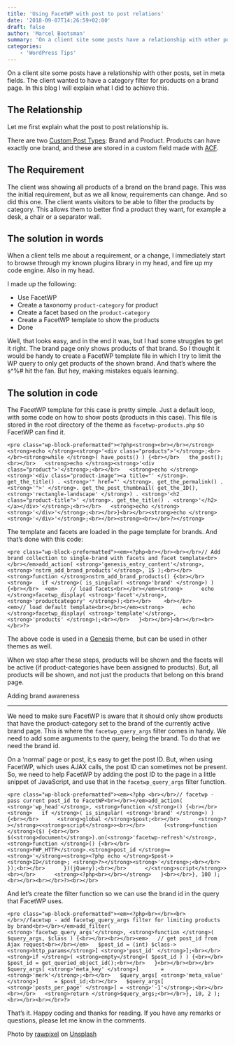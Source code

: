 ```yaml
---
title: 'Using FacetWP with post to post relations'
date: '2018-09-07T14:26:59+02:00'
draft: false
author: 'Marcel Bootsman'
summary: 'On a client site some posts have a relationship with other posts, set in meta fields. The client wanted to have a category filter for products on a brand page. In this blog I will explain what I did to achieve this.'
categories:
    - 'WordPress Tips'
---
```

On a client site some posts have a relationship with other posts, set in meta fields. The client wanted to have a category filter for products on a brand page. In this blog I will explain what I did to achieve this.

The Relationship
----------------

Let me first explain what the post to post relationship is.

There are two [Custom Post Types](https://codex.wordpress.org/Post_Types): Brand and Product. Products can have exactly one brand, and these are stored in a custom field made with [ACF](https://www.advancedcustomfields.com/).

The Requirement
---------------

The client was showing all products of a brand on the brand page. This was the initial requirement, but as we all know, requirements can change. And so did this one. The client wants visitors to be able to filter the products by category. This allows them to better find a product they want, for example a desk, a chair or a separator wall.

The solution in words
---------------------

When a client tells me about a requirement, or a change, I immediately start to browse through my known plugins library in my head, and fire up my code engine. Also in my head.

I made up the following:

- Use FacetWP
- Create a taxonomy `product-category` for product
- Create a facet based on the `product-category`
- Create a FacetWP template to show the products
- Done

Well, that looks easy, and in the end it was, but I had some struggles to get it right. The brand page only shows products of that brand. So I thought it would be handy to create a FacetWP template file in which I try to limit the WP query to only get products of the shown brand. And that’s where the s^%# hit the fan. But hey, making mistakes equals learning.

The solution in code
--------------------

The FacetWP template for this case is pretty simple. Just a default loop, with some code on how to show posts (products in this case). This file is stored in the root directory of the theme as `facetwp-products.php` so FacetWP can find it.

```
<pre class="wp-block-preformatted"><?php<strong><br></br></strong><strong>echo </strong><strong>'<div class="products">'</strong>;<br></br><strong>while </strong>( have_posts() ) {<br></br>   the_post();<br></br>   <strong>echo </strong><strong>'<div class="product">'</strong>;<br></br>   <strong>echo </strong><strong>'<div class="product-image"><a title="' </strong>. get_the_title() . <strong>'" href="' </strong>. get_the_permalink() . <strong>'">' </strong>. get_the_post_thumbnail( get_the_ID(), <strong>'rectangle-landscape' </strong>) . <strong>'<h2 class="product-title">' </strong>. get_the_title() . <strong>'</h2></a></div>'</strong>;<br></br>   <strong>echo </strong><strong>'</div>'</strong>;<br></br>}<br></br><strong>echo </strong><strong>'</div>'</strong>;<br></br><strong><br></br>?></strong>
```

The template and facets are loaded in the page template for brands. And that’s done with this code:

```
<pre class="wp-block-preformatted"><em><?php<br></br><br></br>// Add brand collection to single-brand with facets and facet template<br></br></em>add_action( <strong>'genesis_entry_content'</strong>, <strong>'nstrm_add_brand_products'</strong>, 15 );<br></br><strong>function </strong>nstrm_add_brand_products() {<br></br><strong>   if </strong>( is_singular( <strong>'brand' </strong>) ) {<br></br>  <em>    // load facets<br></br></em><strong>      echo </strong>facetwp_display( <strong>'facet'</strong>, <strong>'productcategory' </strong>);<br></br>    <br></br>      <em>// load default template<br></br></em><strong>      echo </strong>facetwp_display( <strong>'template'</strong>, <strong>'products' </strong>);<br></br>   }<br></br>}<br></br><br></br>?>
```

The above code is used in a [Genesis](https://nostromo.nl/genesis) theme, but can be used in other themes as well.

When we stop after these steps, products will be shown and the facets will be active (if product-categories have been assigned to products). But, all products will be shown, and not just the products that belong on this brand page.

Adding brand awareness  

-------------------------

We need to make sure FacetWP is aware that it should only show products that have the product-category set to the brand of the currently active brand page. This is where the `facetwp_query_args` filter comes in handy. We need to add some arguments to the query, being the brand. To do that we need the brand id.

On a ‘normal’ page or post, it;s easy to get the post ID. But, when using FacetWP, which uses AJAX calls, the post ID can sometimes not be present. So, we need to help FacetWP by adding the post ID to the page in a little snippet of JavaScript, and use that in the `facetwp_query_args` filter function.

```
<pre class="wp-block-preformatted"><em><?php <br></br>// facetwp - pass current post_id to FacetWP<br></br></em>add_action( <strong>'wp_head'</strong>, <strong>function </strong>() {<br></br><strong>   if </strong>( is_singular( <strong>'brand' </strong>) ) {<br></br>      <strong>global </strong>$post;<br></br>      <strong>?></strong><<strong>script</strong>><br></br>      (<strong>function </strong>($) {<br></br>         $(<strong>document</strong>).on(<strong>'facetwp-refresh'</strong>, <strong>function </strong>() {<br></br>            <strong>FWP_HTTP</strong>.<strong>post_id </strong>= <strong>'</strong><strong><?php echo </strong>$post-><strong>ID</strong>; <strong>?></strong><strong>'</strong>;<br></br>         });<br></br>      })(jQuery);<br></br>      </<strong>script</strong>><br></br>      <strong><?php<br></br></strong>   }<br></br>}, 100 );<br></br><br></br>?><br></br>
```

And let’s create the filter function so we can use the brand id in the query that FacetWP uses.

```
<pre class="wp-block-preformatted"><em><?php<br></br><br></br>//facetwp - add facetwp_query_args filter for limiting products by brand<br></br></em>add_filter( <strong>'facetwp_query_args'</strong>, <strong>function </strong>( $query_args, $class ) {<br></br><br></br><em>   // get post_id from Ajax request<br></br></em>   $post_id = (int) $class-><strong>http_params</strong>[ <strong>'post_id' </strong>];<br></br>   <strong>if </strong>( <strong>empty</strong>( $post_id ) ) {<br></br>      $post_id = get_queried_object_id();<br></br>   }<br></br><br></br>   $query_args[ <strong>'meta_key' </strong>]       = <strong>'merk'</strong>;<br></br>   $query_args[ <strong>'meta_value' </strong>]     = $post_id;<br></br>   $query_args[ <strong>'posts_per_page' </strong>] = <strong>'-1'</strong>;<br></br><br></br>   <strong>return </strong>$query_args;<br></br>}, 10, 2 );<br></br><br></br>?>
```

That’s it. Happy coding and thanks for reading. If you have any remarks or questions, please let me know in the comments.

Photo by [rawpixel](https://unsplash.com/photos/ytHiKjbaQoY?utm_source=unsplash&utm_medium=referral&utm_content=creditCopyText) on [Unsplash](https://unsplash.com/search/photos/filter?utm_source=unsplash&utm_medium=referral&utm_content=creditCopyText)